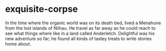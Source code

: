 # exquisite-corpse
In the time where the organic world was on its death bed, lived a Menahune from the lost islands of Niihau.
He travel as far away as he could reach to see what things where like in a land called Anderletch.
Delightful was his new adventure so far; he found all kinds of tastey treats to write stories home about.
